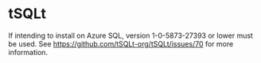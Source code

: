 # tSQLt

If intending to install on Azure SQL, version 1-0-5873-27393 or lower must be used. See <https://github.com/tSQLt-org/tSQLt/issues/70> for more information.
